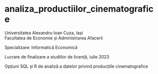 # analiza_productiilor_cinematografice

 Universitatea Alexandru Ioan Cuza, Iași  
 Facultatea de Economie și Administrarea Afacerii 

Specializare: Informatică Economică 
 
Lucrare de finalizare a studiilor de licență, iulie 2023

Opțiuni SQL și R de analiză a datelor privind producțiile 
cinematografice

